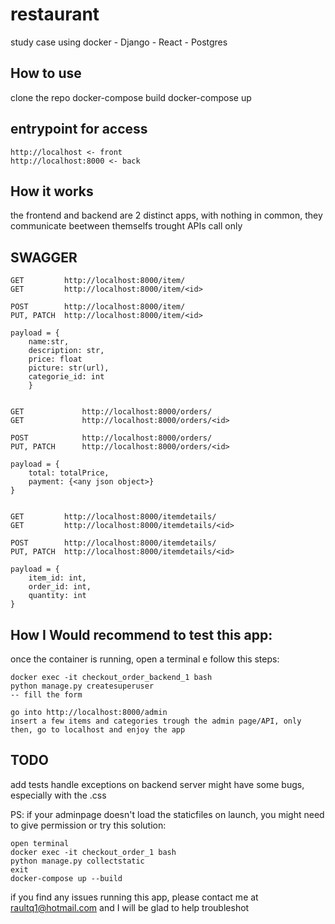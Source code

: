 # restaurant
study case using docker - Django - React - Postgres


## How to use

clone the repo
docker-compose build
docker-compose up


## entrypoint for access

    http://localhost <- front
    http://localhost:8000 <- back


## How it works

the frontend and backend are 2 distinct apps, with nothing in common, they communicate beetween themselfs trought APIs call only


## SWAGGER

    GET         http://localhost:8000/item/
    GET         http://localhost:8000/item/<id>

    POST        http://localhost:8000/item/ 
    PUT, PATCH  http://localhost:8000/item/<id> 

    payload = {
        name:str,
        description: str,
        price: float
        picture: str(url),
        categorie_id: int
        }
    

    GET             http://localhost:8000/orders/
    GET             http://localhost:8000/orders/<id>

    POST            http://localhost:8000/orders/ 
    PUT, PATCH      http://localhost:8000/orders/<id>

    payload = {
        total: totalPrice,
        payment: {<any json object>}
    }


    GET         http://localhost:8000/itemdetails/
    GET         http://localhost:8000/itemdetails/<id>

    POST        http://localhost:8000/itemdetails/ 
    PUT, PATCH  http://localhost:8000/itemdetails/<id> 
    
    payload = {
        item_id: int,
        order_id: int,
        quantity: int
    }


## How I Would recommend to test this app:

once the container is running, open a terminal e follow this steps:

    docker exec -it checkout_order_backend_1 bash
    python manage.py createsuperuser
    -- fill the form

    go into http://localhost:8000/admin
    insert a few items and categories trough the admin page/API, only then, go to localhost and enjoy the app




## TODO

add tests
handle exceptions on backend server
might have some bugs, especially with the .css



PS: if your adminpage doesn't load the staticfiles on launch, you might need to give permission or try this solution:

    open terminal
    docker exec -it checkout_order_1 bash
    python manage.py collectstatic  
    exit
    docker-compose up --build


if you find any issues running this app, please contact me at raultq1@hotmail.com and I will be glad to help troubleshot
